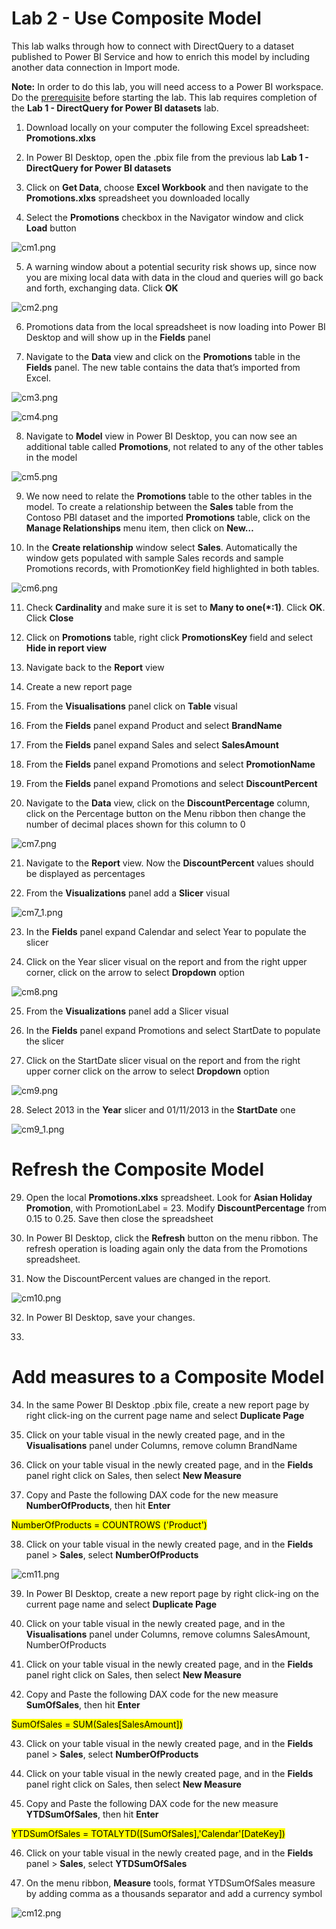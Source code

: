 # Lab 2 - Use Composite Model
This lab walks through how to connect with DirectQuery to a dataset published to Power BI Service and how to enrich this model by including another data connection in Import mode.

**Note:** In order to do this lab, you will need access to a Power BI workspace. Do the [prerequisite](https://github.com/lipinght/PBIHackathon/blob/ninamun-compmodels-wip/CompositeModels/Prerequisite.md) before starting the lab.
This lab requires completion of the **Lab 1 - DirectQuery for Power BI datasets** lab.

1. Download locally on your computer the following Excel spreadsheet: **Promotions.xlxs**

2. In Power BI Desktop, open the .pbix file from the previous lab **Lab 1 - DirectQuery for Power BI datasets**

3. Click on **Get Data**, choose **Excel Workbook** and then navigate to the **Promotions.xlxs** spreadsheet you downloaded locally

4. Select the **Promotions** checkbox in the Navigator window and click **Load** button

![cm1.png](images/cm1.png)

5. A warning window about a potential security risk shows up, since now you are mixing local data with data in the cloud and queries will go back and forth, exchanging data. Click **OK**

![cm2.png](images/cm2.png)

6. Promotions data from the local spreadsheet is now loading into Power BI Desktop and will show up in the **Fields** panel

7. Navigate to the **Data** view and click on the **Promotions** table in the **Fields** panel. The new table contains the data that’s imported from Excel.

![cm3.png](images/cm3.png)

![cm4.png](images/cm4.png)

8. Navigate to **Model** view in Power BI Desktop, you can now see an additional table called **Promotions**, not related to any of the other tables in the model

![cm5.png](images/cm5.png)

9. We now need to relate the **Promotions** table to the other tables in the model. To create a relationship between the **Sales** table from the Contoso PBI dataset and the imported **Promotions** table, click on the **Manage Relationships** menu item, then click on **New…**

10. In the **Create relationship**  window select **Sales**. Automatically the window gets populated with sample Sales records and sample Promotions records, with PromotionKey field highlighted in both tables.

![cm6.png](images/cm6.png)

11. Check **Cardinality** and make sure it is set to **Many to one(*:1)**. Click **OK**. Click **Close**

12. Click on **Promotions** table, right click **PromotionsKey** field and select **Hide in report view**

13. Navigate back to the **Report** view

14.	Create a new report page

15. From the **Visualisations** panel click on **Table** visual

16. From the **Fields** panel expand Product and select **BrandName**

17. From the **Fields** panel expand Sales and select **SalesAmount**

18.	From the **Fields** panel expand Promotions and select **PromotionName**

19. From the **Fields** panel expand Promotions and select **DiscountPercent**

20. Navigate to the **Data** view, click on the **DiscountPercentage** column, click on the Percentage button on the Menu ribbon then change the number of decimal places shown for this column to 0

![cm7.png](images/cm7.png)

21. Navigate to the **Report** view. Now the **DiscountPercent** values should be displayed as percentages

22. From the **Visualizations** panel add a **Slicer** visual

![cm7_1.png](images/cm7_1.png)

23. In the **Fields** panel expand Calendar and select Year to populate the slicer

24. Click on the Year slicer visual on the report and from the right upper corner, click on the arrow to select **Dropdown** option

![cm8.png](images/cm8.png)

25. From the **Visualizations** panel add a Slicer visual

26. In the **Fields** panel expand Promotions and select StartDate to populate the slicer

27. Click on the StartDate slicer visual on the report and from the right upper corner click on the arrow to select **Dropdown** option

![cm9.png](images/cm9.png)

28. Select 2013 in the **Year** slicer and 01/11/2013 in the **StartDate** one

![cm9_1.png](images/cm9_1.png)

# Refresh the Composite Model

29. Open the local **Promotions.xlxs** spreadsheet. Look for **Asian Holiday Promotion**, with PromotionLabel = 23. Modify **DiscountPercentage** from 0.15 to 0.25. Save then close the spreadsheet

30. In Power BI Desktop, click the **Refresh** button on the menu ribbon. The refresh operation is loading again only the data from the Promotions spreadsheet. 

31. Now the DiscountPercent values are changed in the report.

![cm10.png](images/cm10.png)

32. In Power BI Desktop, save your changes.

33. 



# Add measures to a Composite Model

34. In the same Power BI Desktop .pbix file, create a new report page by right click-ing on the current page name and select **Duplicate Page**

35. Click on your table visual in the newly created page, and in the **Visualisations** panel under Columns, remove column BrandName

36. Click on your table visual in the newly created page, and in the **Fields** panel right click on Sales, then select **New Measure**

37. Copy and Paste the following DAX code for the new measure **NumberOfProducts**, then hit **Enter**
 
<mark>NumberOfProducts = COUNTROWS ('Product')</mark>

38. Click on your table visual in the newly created page, and in the **Fields** panel > **Sales**, select **NumberOfProducts**

![cm11.png](images/cm11.png)

39. In Power BI Desktop, create a new report page by right click-ing on the current page name and select **Duplicate Page**

40. Click on your table visual in the newly created page, and in the **Visualisations** panel under Columns, remove columns SalesAmount, NumberOfProducts

41. Click on your table visual in the newly created page, and in the **Fields** panel right click on Sales, then select **New Measure**

42. Copy and Paste the following DAX code for the new measure **SumOfSales**, then hit **Enter**

<mark>SumOfSales = SUM(Sales[SalesAmount])</mark>

43. Click on your table visual in the newly created page, and in the **Fields** panel > **Sales**, select **NumberOfProducts**

44. Click on your table visual in the newly created page, and in the **Fields** panel right click on Sales, then select **New Measure**

45. Copy and Paste the following DAX code for the new measure **YTDSumOfSales**, then hit **Enter** 

<mark>YTDSumOfSales = TOTALYTD([SumOfSales],'Calendar'[DateKey])</mark>

46. Click on your table visual in the newly created page, and in the **Fields** panel > **Sales**, select **YTDSumOfSales**

47. On the menu ribbon, **Measure** tools, format YTDSumOfSales measure by adding comma as a thousands separator and add a currency symbol

![cm12.png](images/cm12.png)



